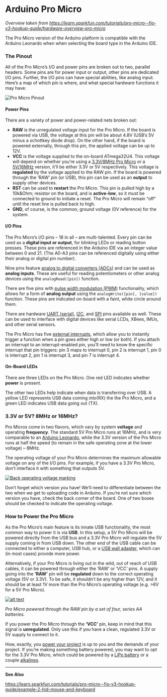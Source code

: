 # Arduino Pro Micro

*Overview taken from https://learn.sparkfun.com/tutorials/pro-micro--fio-v3-hookup-guide/hardware-overview-pro-micro*

The Pro Micro version of the Arduino platform is compatible with the Arduino Leonardo when when selecting the board type in the Arduino IDE.

### The Pinout

All of the Pro Micro’s I/O and power pins are broken out to two, parallel headers. Some pins are for power input or output, other pins are dedicated I/O pins. Further, the I/O pins can have special abilities, like analog input. Here’s a map of which pin is where, and what special hardware functions it may have:

![Pro Micro Pinout](https://cdn.sparkfun.com/r/600-600/assets/9/c/3/c/4/523a1765757b7f5c6e8b4567.png)



#### Power Pins

There are a variety of power and power-related nets broken out:

- **RAW** is the unregulated voltage input for the Pro Micro. If the board is powered via USB, the voltage at this pin will be about 4.8V (USB’s 5V minus a schottkey diode drop). On the other hand, if the board is powered externally, through this pin, the applied voltage can be up to 12V.
- **VCC** is the voltage supplied to the on-board ATmega32U4. This voltage will depend on whether you’re using a [3.3V/8MHz Pro Micro](https://www.sparkfun.com/products/10999) or a [5V/16MHz](https://www.sparkfun.com/products/11098) version, it’ll be either 3.3V or 5V respectively. This voltage is **regulated** by the voltage applied to the RAW pin. If the board is powered through the ‘RAW’ pin (or USB), this pin can be used as an **output** to supply other devices.
- **RST** can be used to **restart** the Pro Micro. This pin is pulled high by a 10k&Ohm; resistor on the board, and is **active-low**, so it must be connected to ground to initiate a reset. The Pro Micro will remain “off” until the reset line is pulled back to high.
- **GND**, of course, is the common, ground voltage (0V reference) for the system.

#### I/O Pins

The Pro Micro’s I/O pins – 18 in all – are multi-talented. Every pin can be used as a **digital input or output**, for blinking LEDs or reading button presses. These pins are referenced in the Arduino IDE via an integer value between 0 and 21. (The A0-A3 pins can be referenced digitally using either their analog or digital pin number).

Nine pins feature [analog to digital converters (ADCs)](https://learn.sparkfun.com/tutorials/analog-to-digital-conversion) and can be used as **analog inputs**. These are useful for reading potentiometers or other analog devices using the `analogRead([pin])` function.

There are five pins with [pulse width modulation (PWM)](https://learn.sparkfun.com/tutorials/pulse-width-modulation) functionality, which allows for a form of **analog output** using the `analogWrite([pin], [value])` function. These pins are indicated on-board with a faint, white circle around them.

There are hardware [UART (serial)](https://learn.sparkfun.com/tutorials/serial-communication), [I2C](https://learn.sparkfun.com/tutorials/i2c), and [SPI](https://learn.sparkfun.com/tutorials/serial-peripheral-interface-spi) pins available as well. These can be used to interface with digital devices like serial LCDs, XBees, IMUs, and other serial sensors.

The Pro Micro has five [external interrupts](http://arduino.cc/en/Reference/attachInterrupt), which allow you to instantly trigger a function when a pin goes either high or low (or both). If you attach an interrupt to an interrupt-enabled pin, you’ll need to know the specific interrupt that pin triggers: pin 3 maps to interrupt 0, pin 2 is interrupt 1, pin 0 is interrupt 2, pin 1 is interrupt 3, and pin 7 is interrupt 4.

#### On-Board LEDs

There are three LEDs on the Pro Micro. One red LED indicates whether **power** is present.

The other two LEDs help indicate when data is transferring over USB. A yellow LED represents USB data coming *into*(RX) the the Pro Micro, and a green LED indicates USB data going out (TX).

### 3.3V or 5V? 8MHz or 16MHz?

Pro Micros come in two flavors, which vary by system **voltage** and operating **frequency**. The standard 5V Pro Micro runs at 16MHz, and is very comparable to an [Arduino Leonardo](https://www.sparkfun.com/products/11286), while the 3.3V version of the Pro Micro runs at half the speed (to remain in the safe operating zone at the lower voltage) – 8MHz.

The operating voltage of your Pro Micro determines the maximum allowable voltage on any of the I/O pins. For example, if you have a 3.3V Pro Micro, don’t interface it with something that outputs 5V.

[![Back operating voltage marking](https://cdn.sparkfun.com/assets/8/3/e/6/a/523a1b43757b7f55788b4567.png)](https://cdn.sparkfun.com/assets/8/3/e/6/a/523a1b43757b7f55788b4567.png)

Don’t forget which version you have! We’ll need to differentiate between the two when we get to uploading code in Arduino. If you’re not sure which version you have, check the back corner of the board. One of two boxes should be checked to indicate the operating voltage.

### How to Power the Pro Micro

As the Pro Micro’s main feature is its innate USB functionality, the most common way to power it is via **USB**. In this setup, a 5V Pro Micro will be powered directly from the USB bus and a 3.3V Pro Micro will regulate the 5V supply coming in from USB down. The other end of the USB cable can be connected to either a computer, USB hub, or a [USB wall adapter](https://www.sparkfun.com/products/11456), which can (in most cases) provide more power.

Alternatively, if your Pro Micro is living out in the wild, out of reach of USB cables, it can be powered through either the ‘RAW’ or ‘VCC’ pins. A supply going into the **‘RAW’** pin will be **regulated** down to the correct operating voltage (5V or 3.3V). To be safe, it shouldn’t be any higher than 12V, and it should be at least 1V more than the Pro Micro’s operating voltage (e.g. >6V for a 5V Pro Micro).

[![alt text](https://cdn.sparkfun.com/r/600-600/assets/f/6/a/2/0/524f02de757b7f20648b4567.png)](https://cdn.sparkfun.com/assets/f/6/a/2/0/524f02de757b7f20648b4567.png)

*Pro Micro powered through the RAW pin by a set of four, series AA batteries.*

If you power the Pro Micro through the **‘VCC’** pin, keep in mind that this signal is **unregulated**. Only use this if you have a clean, regulated 3.3V or 5V supply to connect to it.

How, exactly, you [power your project](https://learn.sparkfun.com/tutorials/how-to-power-a-project) is up to you and the demands of your project. If you’re making something battery powered, you may want to opt for the 3.3V Pro Micro, which could be powered by a [LiPo battery](https://learn.sparkfun.com/tutorials/battery-technologies/lithium-polymer) or a couple [alkalines](https://learn.sparkfun.com/tutorials/battery-technologies/alkaline).



----

**See Also**

https://learn.sparkfun.com/tutorials/pro-micro--fio-v3-hookup-guide/example-2-hid-mouse-and-keyboard
